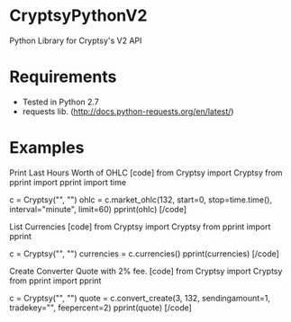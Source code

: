 CryptsyPythonV2
===============

Python Library for Cryptsy's V2 API


Requirements
============
* Tested in Python 2.7
* requests lib. (http://docs.python-requests.org/en/latest/)

Examples
========

Print Last Hours Worth of OHLC
[code]
from Cryptsy import Cryptsy
from pprint import pprint
import time

c = Cryptsy("", "")
ohlc = c.market_ohlc(132, start=0, stop=time.time(), interval="minute", limit=60)
pprint(ohlc)
[/code]


List Currencies
[code]
from Cryptsy import Cryptsy
from pprint import pprint

c = Cryptsy("", "")
currencies = c.currencies()
pprint(currencies)
[/code]


Create Converter Quote with 2% fee.
[code]
from Cryptsy import Cryptsy
from pprint import pprint

c = Cryptsy("", "")
quote = c.convert_create(3, 132, sendingamount=1, tradekey="", feepercent=2)
pprint(quote)
[/code]